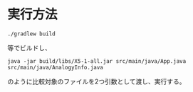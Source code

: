 # 実行方法
```shell
./gradlew build
```
等でビルドし、
```shell
java -jar build/libs/X5-1-all.jar src/main/java/App.java src/main/java/AnalogyInfo.java
```
のように比較対象のファイルを2つ引数として渡し、実行する。